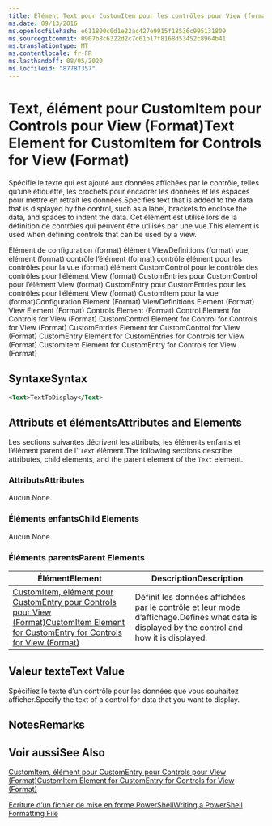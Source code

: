 ```yaml
---
title: Élément Text pour CustomItem pour les contrôles pour View (format) | Microsoft Docs
ms.date: 09/13/2016
ms.openlocfilehash: e611800c0d1e22ac427e9915f18536c995131809
ms.sourcegitcommit: 0907b8c6322d2c7c61b17f8168d53452c8964b41
ms.translationtype: MT
ms.contentlocale: fr-FR
ms.lasthandoff: 08/05/2020
ms.locfileid: "87787357"
---
```

# <a name="text-element-for-customitem-for-controls-for-view-format"></a><span data-ttu-id="dc757-102">Text, élément pour CustomItem pour Controls pour View (Format)</span><span class="sxs-lookup"><span data-stu-id="dc757-102">Text Element for CustomItem for Controls for View (Format)</span></span>

<span data-ttu-id="dc757-103">Spécifie le texte qui est ajouté aux données affichées par le contrôle, telles qu’une étiquette, les crochets pour encadrer les données et les espaces pour mettre en retrait les données.</span><span class="sxs-lookup"><span data-stu-id="dc757-103">Specifies text that is added to the data that is displayed by the control, such as a label, brackets to enclose the data, and spaces to indent the data.</span></span> <span data-ttu-id="dc757-104">Cet élément est utilisé lors de la définition de contrôles qui peuvent être utilisés par une vue.</span><span class="sxs-lookup"><span data-stu-id="dc757-104">This element is used when defining controls that can be used by a view.</span></span>

<span data-ttu-id="dc757-105">Élément de configuration (format) élément ViewDefinitions (format) vue, élément (format) contrôle l’élément (format) contrôle élément pour les contrôles pour la vue (format) élément CustomControl pour le contrôle des contrôles pour l’élément View (format) CustomEntries pour CustomControl pour l’élément View (format) CustomEntry pour CustomEntries pour les contrôles pour l’élément View (format) CustomItem pour la vue (format)</span><span class="sxs-lookup"><span data-stu-id="dc757-105">Configuration Element (Format) ViewDefinitions Element (Format) View Element (Format) Controls Element (Format) Control Element for Controls for View (Format) CustomControl Element for Control for Controls for View (Format) CustomEntries Element for CustomControl for View (Format) CustomEntry Element for CustomEntries for Controls for View (Format) CustomItem Element for CustomEntry for Controls for View (Format)</span></span>

## <a name="syntax"></a><span data-ttu-id="dc757-106">Syntaxe</span><span class="sxs-lookup"><span data-stu-id="dc757-106">Syntax</span></span>

```xml
<Text>TextToDisplay</Text>
```

## <a name="attributes-and-elements"></a><span data-ttu-id="dc757-107">Attributs et éléments</span><span class="sxs-lookup"><span data-stu-id="dc757-107">Attributes and Elements</span></span>

<span data-ttu-id="dc757-108">Les sections suivantes décrivent les attributs, les éléments enfants et l’élément parent de l' `Text` élément.</span><span class="sxs-lookup"><span data-stu-id="dc757-108">The following sections describe attributes, child elements, and the parent element of the `Text` element.</span></span>

### <a name="attributes"></a><span data-ttu-id="dc757-109">Attributs</span><span class="sxs-lookup"><span data-stu-id="dc757-109">Attributes</span></span>

<span data-ttu-id="dc757-110">Aucun.</span><span class="sxs-lookup"><span data-stu-id="dc757-110">None.</span></span>

### <a name="child-elements"></a><span data-ttu-id="dc757-111">Éléments enfants</span><span class="sxs-lookup"><span data-stu-id="dc757-111">Child Elements</span></span>

<span data-ttu-id="dc757-112">Aucun.</span><span class="sxs-lookup"><span data-stu-id="dc757-112">None.</span></span>

### <a name="parent-elements"></a><span data-ttu-id="dc757-113">Éléments parents</span><span class="sxs-lookup"><span data-stu-id="dc757-113">Parent Elements</span></span>

|<span data-ttu-id="dc757-114">Élément</span><span class="sxs-lookup"><span data-stu-id="dc757-114">Element</span></span>|<span data-ttu-id="dc757-115">Description</span><span class="sxs-lookup"><span data-stu-id="dc757-115">Description</span></span>|
|-------------|-----------------|
|[<span data-ttu-id="dc757-116">CustomItem, élément pour CustomEntry pour Controls pour View (Format)</span><span class="sxs-lookup"><span data-stu-id="dc757-116">CustomItem Element for CustomEntry for Controls for View (Format)</span></span>](./customitem-element-for-customentry-for-controls-for-view-format.md)|<span data-ttu-id="dc757-117">Définit les données affichées par le contrôle et leur mode d’affichage.</span><span class="sxs-lookup"><span data-stu-id="dc757-117">Defines what data is displayed by the control and how it is displayed.</span></span>|

## <a name="text-value"></a><span data-ttu-id="dc757-118">Valeur texte</span><span class="sxs-lookup"><span data-stu-id="dc757-118">Text Value</span></span>

<span data-ttu-id="dc757-119">Spécifiez le texte d’un contrôle pour les données que vous souhaitez afficher.</span><span class="sxs-lookup"><span data-stu-id="dc757-119">Specify the text of a control for data that you want to display.</span></span>

## <a name="remarks"></a><span data-ttu-id="dc757-120">Notes</span><span class="sxs-lookup"><span data-stu-id="dc757-120">Remarks</span></span>

## <a name="see-also"></a><span data-ttu-id="dc757-121">Voir aussi</span><span class="sxs-lookup"><span data-stu-id="dc757-121">See Also</span></span>

[<span data-ttu-id="dc757-122">CustomItem, élément pour CustomEntry pour Controls pour View (Format)</span><span class="sxs-lookup"><span data-stu-id="dc757-122">CustomItem Element for CustomEntry for Controls for View (Format)</span></span>](./customitem-element-for-customentry-for-controls-for-view-format.md)

[<span data-ttu-id="dc757-123">Écriture d’un fichier de mise en forme PowerShell</span><span class="sxs-lookup"><span data-stu-id="dc757-123">Writing a PowerShell Formatting File</span></span>](./writing-a-powershell-formatting-file.md)
